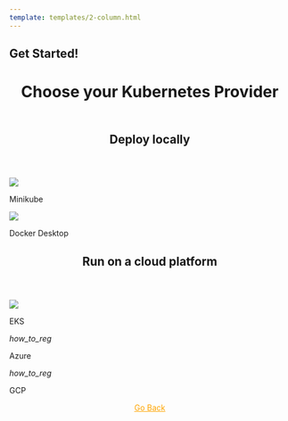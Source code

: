 ```yaml
---
template: templates/2-column.html
---
```


<link href="https://wso2.cachefly.net/wso2/sites/all/fonts/docs/flUhRq6tzZclQEJ-Vdg-IuiaDsNcIhQ8tQ.woff2" rel="stylesheet" />

## Get Started! 




<div>
    <header>
        <h1>Choose your Kubernetes Provider</h1>
    </header>
        <div>
        <header>
        <h2> Deploy locally</h2>
        </header></div>
        <div class="content"> 
            <!-- begin card -->
            <div class="card" onclick="location.href='{{base_path}}/deploy/minikube';">
	              <div class="line"></div>
         	      <div class="icon">
		                 <img src="{{base_path}}/assets/img/deploy/minikube.png">
	              </div>
                <div class="card-content" >
              	    <p class="title">Minikube</p>
              			<a href="http://www.google.com"></a>
                </div>
            </div>
            <!-- end card -->
            <!-- begin card -->
            <div class="card" onclick="location.href='{{base_path}}/deploy/docker-desktop';">
                <div class="line"></div>
                <div class="icon">
                    <img src="{{base_path}}/assets/img/deploy/free.png">
                </div>
                <div class="card-content">
                    <p class="title">Docker Desktop</p>
                    <a href="http://www.google.com"></a>
                </div>
            </div></div>
            <!-- end card -->
            <div>
        <header>
        <h2> Run on a cloud platform</h2>
        </header></div>
        <div class="content"> 
            <!-- begin card -->
            <div class="card" onclick="location.href='{{base_path}}/deploy/eks';">
	              <div class="line"></div>
         	      <div class="icon">
		                 <img src="{{base_path}}/assets/img/deploy/amazon-eks.png">
	              </div>
                <div class="card-content" >
              	    <p class="title">EKS</p>
              			<a href="http://www.google.com"></a>
                </div>
            </div>
            <!-- end card -->
            <!-- begin card -->
            <div class="card" onclick="location.href='learn/logging-in-to-your-application-via-identity-server-using-facebook-credentials';">
            <div class="line"></div>
            <div class="icon">
                <i class="material-icons md-36">how_to_reg</i>
            </div>
            <div class="card-content">
                <p class="title">Azure</p>
            </div></div>
            <!-- end card -->
            <!-- begin card -->
        <div class="card" onclick="location.href='';">
                <div class="line"></div>
                <div class="icon">
                        <i class="material-icons md-36">how_to_reg</i>
                </div>
            <div class="card-content" >
                <p class="title">GCP</p>
                    <a href="http://www.google.com"></a>
            </div>
        </div>
        <!-- end card -->
            </div></div>

<div style="display:flex;justify-content:center;">
   <a style="color:orange;" href="{{base_path}}/deploy/deploying-wso2-identity-server"><u>Go Back</u></a>
</div>